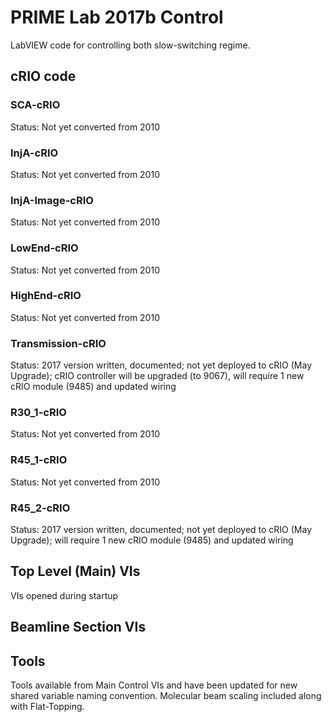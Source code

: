 # PRIME Lab 2017b Control

LabVIEW code for controlling both slow-switching regime.

## cRIO code

### SCA-cRIO
Status: Not yet converted from 2010

### InjA-cRIO
Status: Not yet converted from 2010

### InjA-Image-cRIO
Status: Not yet converted from 2010

### LowEnd-cRIO
Status: Not yet converted from 2010 

### HighEnd-cRIO
Status: Not yet converted from 2010 

### Transmission-cRIO
Status: 2017 version written, documented; not yet deployed to cRIO (May Upgrade); cRIO controller will be upgraded (to 9067), will require 1 new cRIO module (9485) and updated wiring

### R30_1-cRIO
Status: Not yet converted from 2010

### R45_1-cRIO
Status: Not yet converted from 2010 

### R45_2-cRIO
Status: 2017 version written, documented; not yet deployed to cRIO (May Upgrade); will require 1 new cRIO module (9485) and updated wiring

## Top Level (Main) VIs
VIs opened during startup

## Beamline Section VIs

## Tools
Tools available from Main Control VIs and have been updated for new shared variable naming convention.  Molecular beam scaling included along with Flat-Topping.

